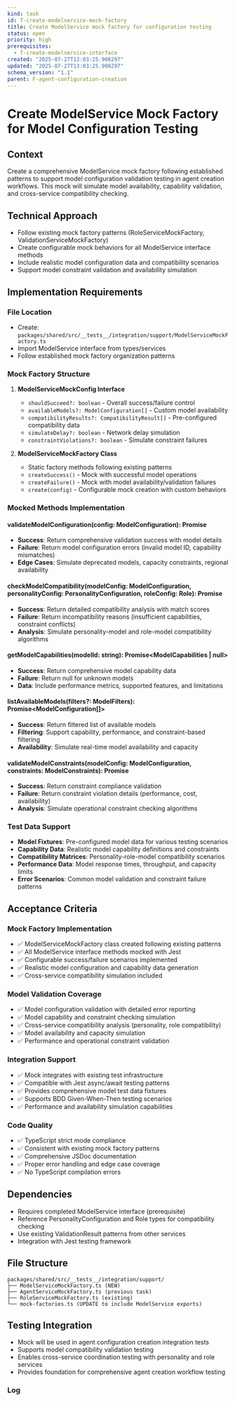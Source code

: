 ```yaml
---
kind: task
id: T-create-modelservice-mock-factory
title: Create ModelService mock factory for configuration testing
status: open
priority: high
prerequisites:
  - T-create-modelservice-interface
created: "2025-07-27T13:03:25.908297"
updated: "2025-07-27T13:03:25.908297"
schema_version: "1.1"
parent: F-agent-configuration-creation
---
```


# Create ModelService Mock Factory for Model Configuration Testing

## Context

Create a comprehensive ModelService mock factory following established patterns to support model configuration validation testing in agent creation workflows. This mock will simulate model availability, capability validation, and cross-service compatibility checking.

## Technical Approach

- Follow existing mock factory patterns (RoleServiceMockFactory, ValidationServiceMockFactory)
- Create configurable mock behaviors for all ModelService interface methods
- Include realistic model configuration data and compatibility scenarios
- Support model constraint validation and availability simulation

## Implementation Requirements

### File Location

- Create: `packages/shared/src/__tests__/integration/support/ModelServiceMockFactory.ts`
- Import ModelService interface from types/services
- Follow established mock factory organization patterns

### Mock Factory Structure

1. **ModelServiceMockConfig Interface**
   - `shouldSucceed?: boolean` - Overall success/failure control
   - `availableModels?: ModelConfiguration[]` - Custom model availability
   - `compatibilityResults?: CompatibilityResult[]` - Pre-configured compatibility data
   - `simulateDelay?: boolean` - Network delay simulation
   - `constraintViolations?: boolean` - Simulate constraint failures

2. **ModelServiceMockFactory Class**
   - Static factory methods following existing patterns
   - `createSuccess()` - Mock with successful model operations
   - `createFailure()` - Mock with model availability/validation failures
   - `create(config)` - Configurable mock creation with custom behaviors

### Mocked Methods Implementation

#### validateModelConfiguration(config: ModelConfiguration): Promise<ValidationResult>

- **Success**: Return comprehensive validation success with model details
- **Failure**: Return model configuration errors (invalid model ID, capability mismatches)
- **Edge Cases**: Simulate deprecated models, capacity constraints, regional availability

#### checkModelCompatibility(modelConfig: ModelConfiguration, personalityConfig: PersonalityConfiguration, roleConfig: Role): Promise<CompatibilityResult>

- **Success**: Return detailed compatibility analysis with match scores
- **Failure**: Return incompatibility reasons (insufficient capabilities, constraint conflicts)
- **Analysis**: Simulate personality-model and role-model compatibility algorithms

#### getModelCapabilities(modelId: string): Promise<ModelCapabilities | null>

- **Success**: Return comprehensive model capability data
- **Failure**: Return null for unknown models
- **Data**: Include performance metrics, supported features, and limitations

#### listAvailableModels(filters?: ModelFilters): Promise<ModelConfiguration[]>

- **Success**: Return filtered list of available models
- **Filtering**: Support capability, performance, and constraint-based filtering
- **Availability**: Simulate real-time model availability and capacity

#### validateModelConstraints(modelConfig: ModelConfiguration, constraints: ModelConstraints): Promise<ValidationResult>

- **Success**: Return constraint compliance validation
- **Failure**: Return constraint violation details (performance, cost, availability)
- **Analysis**: Simulate operational constraint checking algorithms

### Test Data Support

- **Model Fixtures**: Pre-configured model data for various testing scenarios
- **Capability Data**: Realistic model capability definitions and constraints
- **Compatibility Matrices**: Personality-role-model compatibility scenarios
- **Performance Data**: Model response times, throughput, and capacity limits
- **Error Scenarios**: Common model validation and constraint failure patterns

## Acceptance Criteria

### Mock Factory Implementation

- ✅ ModelServiceMockFactory class created following existing patterns
- ✅ All ModelService interface methods mocked with Jest
- ✅ Configurable success/failure scenarios implemented
- ✅ Realistic model configuration and capability data generation
- ✅ Cross-service compatibility simulation included

### Model Validation Coverage

- ✅ Model configuration validation with detailed error reporting
- ✅ Model capability and constraint checking simulation
- ✅ Cross-service compatibility analysis (personality, role compatibility)
- ✅ Model availability and capacity simulation
- ✅ Performance and operational constraint validation

### Integration Support

- ✅ Mock integrates with existing test infrastructure
- ✅ Compatible with Jest async/await testing patterns
- ✅ Provides comprehensive model test data fixtures
- ✅ Supports BDD Given-When-Then testing scenarios
- ✅ Performance and availability simulation capabilities

### Code Quality

- ✅ TypeScript strict mode compliance
- ✅ Consistent with existing mock factory patterns
- ✅ Comprehensive JSDoc documentation
- ✅ Proper error handling and edge case coverage
- ✅ No TypeScript compilation errors

## Dependencies

- Requires completed ModelService interface (prerequisite)
- Reference PersonalityConfiguration and Role types for compatibility checking
- Use existing ValidationResult patterns from other services
- Integration with Jest testing framework

## File Structure

```
packages/shared/src/__tests__/integration/support/
├── ModelServiceMockFactory.ts (NEW)
├── AgentServiceMockFactory.ts (previous task)
├── RoleServiceMockFactory.ts (existing)
└── mock-factories.ts (UPDATE to include ModelService exports)
```

## Testing Integration

- Mock will be used in agent configuration creation integration tests
- Supports model compatibility validation testing
- Enables cross-service coordination testing with personality and role services
- Provides foundation for comprehensive agent creation workflow testing

### Log

